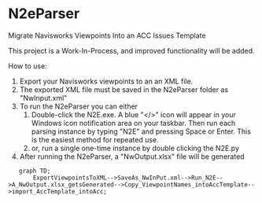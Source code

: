 # N2eParser
Migrate Navisworks Viewpoints Into an ACC Issues Template



This project is a Work-In-Process, and improved functionality will be added.


How to use:
1. Export your Navisworks viewpoints to an an XML file.
2. The exported XML file must be saved in the N2eParser folder as "NwInput.xml"
3. To run the N2eParser you can either
   1. Double-click the N2E.exe. A blue "</>" icon will appear in your Windows icon notification area on your taskbar. Then run each parsing instance by typing "N2E" and pressing Space or Enter.  This is the easiest method for repeated use.
   2. or, run a single one-time instance by double clicking the N2E.py
4. After running the N2eParser, a "NwOutput.xlsx" file will be generated 


```mermaid
   graph TD;
       ExportViewpointsToXML-->SaveAs_NwInPut.xml-->Run_N2E-->A_NwOutput.xlsx_getsGenerated-->Copy_ViewpointNames_intoAccTemplate-->import_AccTemplate_intoAcc;
```


